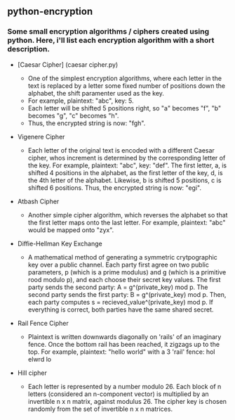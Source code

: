## python-encryption
### Some small encryption algorithms / ciphers created using python. Here, i'll list each encryption algorithm with a short description.

* [Caesar Cipher] (caesar cipher.py)
    - One of the simplest encryption algorithms, where each letter in the text is replaced by a letter some fixed number of positions down the alphabet, the shift paramenter used as the key. 
    - For example, plaintext: "abc", key: 5. 
    - Each letter will be shifted 5 positions right, so "a" becomes "f", "b" becomes "g", "c" becomes "h". 
    - Thus, the encrypted string is now: "fgh".

* Vigenere Cipher
    - Each letter of the original text is encoded with a different Caesar cipher, whos increment is determined by the corresponding letter of the key. 
    For example, plaintext: "abc", key: "def". 
    The first letter, a, is shifted 4 positions in the alphabet, as the first letter of the key, d, is the 4th letter of the alphabet. 
    Likewise, b is shifted 5 positions, c is shifted 6 positions. 
    Thus, the encrypted string is now: "egi".

* Atbash Cipher
    - Another simple cipher algorithm, which reverses the alphabet so that the first letter maps onto the last letter. 
    For example, plaintext: "abc" would be mapped onto "zyx".

* Diffie-Hellman Key Exchange
    - A mathematical method of generating a symmetric crytpographic key over a public channel. 
    Each party first agree on two public parameters, p (which is a prime modulus) and g (which is a primitive rood modulo p), and each choose their secret key values. 
    The first party sends the second party: A = g^(private_key) mod p. The second party sends the first party: B = g^(private_key) mod p.
    Then, each party computes s = recieved_value^(private_key) mod p. If everything is correct, both parties have the same shared secret.

* Rail Fence Cipher
    - Plaintext is written downwards diagonally on 'rails' of an imaginary fence. Once the bottom rail has been reached, it zigzags up to the top. 
    For example, plaintext: "hello world" with a 3 'rail' fence: hol elwrd lo

* Hill cipher
    - Each letter is represented by a number modulo 26. Each block of n letters (considered an n-component vector) is multiplied by an invertible n x n matrix, against modulus 26. 
    The cipher key is chosen randomly from the set of invertible n x n matrices.